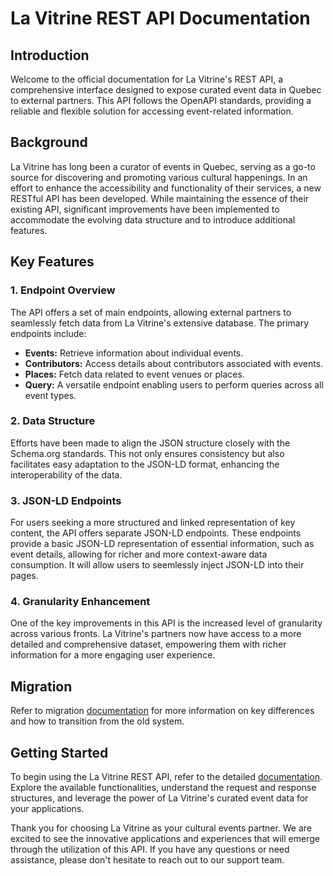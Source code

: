 # La Vitrine REST API Documentation

## Introduction

Welcome to the official documentation for La Vitrine's REST API, a comprehensive interface designed to expose curated event data in Quebec to external partners. This API follows the OpenAPI standards, providing a reliable and flexible solution for accessing event-related information.

## Background

La Vitrine has long been a curator of events in Quebec, serving as a go-to source for discovering and promoting various cultural happenings. In an effort to enhance the accessibility and functionality of their services, a new RESTful API has been developed. While maintaining the essence of their existing API, significant improvements have been implemented to accommodate the evolving data structure and to introduce additional features.

## Key Features

### 1. Endpoint Overview

The API offers a set of main endpoints, allowing external partners to seamlessly fetch data from La Vitrine's extensive database. The primary endpoints include:

- **Events:** Retrieve information about individual events.
- **Contributors:** Access details about contributors associated with events.
- **Places:** Fetch data related to event venues or places.
- **Query:** A versatile endpoint enabling users to perform queries across all event types.

### 2. Data Structure

Efforts have been made to align the JSON structure closely with the Schema.org standards. This not only ensures consistency but also facilitates easy adaptation to the JSON-LD format, enhancing the interoperability of the data.

### 3. JSON-LD Endpoints

For users seeking a more structured and linked representation of key content, the API offers separate JSON-LD endpoints. These endpoints provide a basic JSON-LD representation of essential information, such as event details, allowing for richer and more context-aware data consumption. It will allow users to seemlessly inject JSON-LD into their pages.

### 4. Granularity Enhancement

One of the key improvements in this API is the increased level of granularity across various fronts. La Vitrine's partners now have access to a more detailed and comprehensive dataset, empowering them with richer information for a more engaging user experience.

## Migration

Refer to migration [documentation](migration/migration.md) for more information on key differences and how to transition from the old system.

## Getting Started

To begin using the La Vitrine REST API, refer to the detailed [documentation](documentation). Explore the available functionalities, understand the request and response structures, and leverage the power of La Vitrine's curated event data for your applications.

Thank you for choosing La Vitrine as your cultural events partner. We are excited to see the innovative applications and experiences that will emerge through the utilization of this API. If you have any questions or need assistance, please don't hesitate to reach out to our support team.